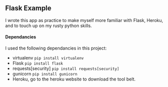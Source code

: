 ## Flask Example

I wrote this app as practice to make myself more familiar with Flask, Heroku, and to touch up on my rusty python skills.

#### Dependancies
I used the following dependancies in this project:
  - virtualenv `pip install virtualenv`
  - Flask `pip install flask`
  - requests[security] `pip install requests[security]`
  - gunicorn `pip install gunicorn`
  - Heroku, go to the heroku website to download the tool belt.
